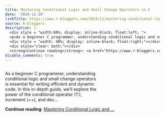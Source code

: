 ```yaml
---
title: Mastering Conditional Logic and Small Change Operators in C
date: '2024-11-20'
linkTitle: https://www.r-bloggers.com/2024/11/mastering-conditional-logic-and-small-change-operators-in-c/
source: R-bloggers
description: |-
  <div style = "width:60%; display: inline-block; float:left; ">
  <p>As a beginner C programmer, understanding conditional logic and small change operators is essential for writing efficient and dynamic code. In this in-depth guide, we’ll explore the power of the conditional operator (?:), increment (++), and dec...</p></div>
  <div style = "width: 40%; display: inline-block; float:right;"></div>
  <div style="clear: both;"></div>
  <strong>Continue reading</strong>: <a href="https://www.r-bloggers.com/2024/11/mastering-conditional-logic-and-small-change-operators-in-c/">Mastering Conditional Logic and ...
disable_comments: true
---
```

<div style = "width:60%; display: inline-block; float:left; ">
<p>As a beginner C programmer, understanding conditional logic and small change operators is essential for writing efficient and dynamic code. In this in-depth guide, we’ll explore the power of the conditional operator (?:), increment (++), and dec...</p></div>
<div style = "width: 40%; display: inline-block; float:right;"></div>
<div style="clear: both;"></div>
<strong>Continue reading</strong>: <a href="https://www.r-bloggers.com/2024/11/mastering-conditional-logic-and-small-change-operators-in-c/">Mastering Conditional Logic and ...